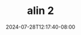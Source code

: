 --- 
title: "alin 2"
description: "streaming bokeh alin 2 yandex   new"
date: 2024-07-28T12:17:40-08:00
file_code: "lrbokk9w63o7"
draft: false
cover: "5oxvisokjmctu8st.jpg"
tags: ["alin", "bokep-indo", "bokep-viral", "bokep-ig"]
length: 648
fld_id: "1482631"
foldername: "Alin"
categories: ["Alin"]
views: 0
---